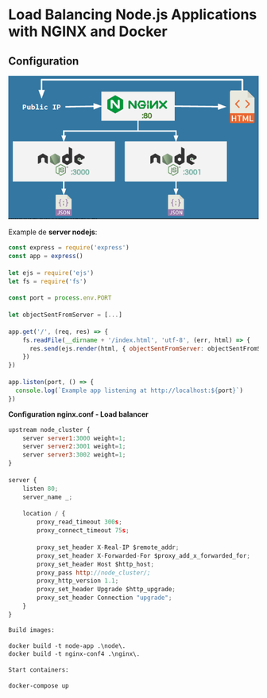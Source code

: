 # Load Balancing Node.js Applications with NGINX and Docker

## Configuration

![Load Balancer Flow](images/image-20211103141437433.png)

Example de **server nodejs**:

```javascript
const express = require('express')
const app = express()

let ejs = require('ejs') 
let fs = require('fs')

const port = process.env.PORT

let objectSentFromServer = [...] 

app.get('/', (req, res) => {
    fs.readFile(__dirname + '/index.html', 'utf-8', (err, html) => {
      res.send(ejs.render(html, { objectSentFromServer: objectSentFromServer}))
    })
})

app.listen(port, () => {
  console.log(`Example app listening at http://localhost:${port}`)
})
```

**Configuration nginx.conf - Load balancer**

```javascript
upstream node_cluster {
    server server1:3000 weight=1;
    server server2:3001 weight=1;
    server server3:3002 weight=1;
}

server {
    listen 80;
    server_name _;

    location / {
        proxy_read_timeout 300s;
        proxy_connect_timeout 75s;

        proxy_set_header X-Real-IP $remote_addr;
        proxy_set_header X-Forwarded-For $proxy_add_x_forwarded_for;
        proxy_set_header Host $http_host;
        proxy_pass http://node_cluster/;
        proxy_http_version 1.1;
        proxy_set_header Upgrade $http_upgrade;
        proxy_set_header Connection "upgrade";
    }
}
```

```
Build images:

docker build -t node-app .\node\.  
docker build -t nginx-conf4 .\nginx\.  

Start containers:

docker-compose up
```